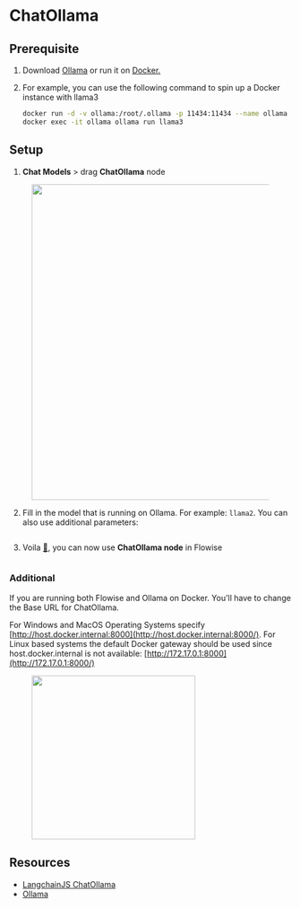 # ChatOllama

## Prerequisite

1. Download [Ollama](https://github.com/ollama/ollama) or run it on [Docker.](https://hub.docker.com/r/ollama/ollama)&#x20;
2.  For example, you can use the following command to spin up a Docker instance with llama3

    ```bash
    docker run -d -v ollama:/root/.ollama -p 11434:11434 --name ollama ollama/ollama
    docker exec -it ollama ollama run llama3
    ```

## Setup

1. **Chat Models** > drag **ChatOllama** node

<figure><img src="../../../.gitbook/assets/image (139).png" alt="" width="563"><figcaption></figcaption></figure>

2. Fill in the model that is running on Ollama. For example: `llama2`. You can also use additional parameters:

<figure><img src="../../../.gitbook/assets/image (140).png" alt=""><figcaption></figcaption></figure>

3. Voila [🎉](https://emojipedia.org/party-popper/), you can now use **ChatOllama node** in Flowise

<figure><img src="../../../.gitbook/assets/image (141).png" alt=""><figcaption></figcaption></figure>

### Additional

If you are running both Flowise and Ollama on Docker. You'll have to change the Base URL for ChatOllama.

For Windows and MacOS Operating Systems specify [http://host.docker.internal:8000](http://host.docker.internal:8000/). For Linux based systems the default Docker gateway should be used since host.docker.internal is not available: [http://172.17.0.1:8000](http://172.17.0.1:8000/)

<figure><img src="../../../.gitbook/assets/image (142).png" alt="" width="292"><figcaption></figcaption></figure>

## Resources

* [LangchainJS ChatOllama](https://js.langchain.com/docs/integrations/chat/ollama)
* [Ollama](https://github.com/ollama/ollama)
